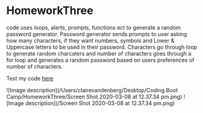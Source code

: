 # HomeworkThree
code uses loops, alerts, prompts, functions ect to generate a random password generator. 
Password generator sends prompts to user asking how many  characters, if they want numbers, symbols and Lower & Uppercase letters to be used in their password.
Characters go through loop to generate random charcaters and number of characters goes through a for loop and generates a random password based on users preferences of number of characters. 

Test my code [here](https://clairevandeneberg.github.io/HomeworkThree/)

![Image description](/Users/clairevandenberg/Desktop/Coding Boot Camp/HomeworkThree/Screen Shot 2020-03-08 at 12.37.34 pm.png)
![Image description](/Screen Shot 2020-03-08 at 12.37.34 pm.png)

